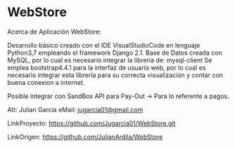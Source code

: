 # WebStore

Acerca de Aplicación WebStore:

Desarrollo básico creado con el IDE VisualStudioCode en lenguaje Python3,7 empleando el framework Django 2.1.
Base de Datos creada con MySQL, por lo cual es necesario integrar la libreria de: mysql-client
Se emplea bootstrap4.4.1 para la interfaz de usuario web, por lo cual es necesario integrar esta librería para su correcta visualización y contar con buena conexion a internet.



Posible integrar con SandBox API para Pay-Out -> Para lo referente a pagos.

Att: Julian Garcia
eMail: jugarcia01@gmail.com

LinkProyecto:
https://github.com/Jugarcia01/WebStore.git

LinkOrigen:
https://github.com/JulianArdila/WebStore